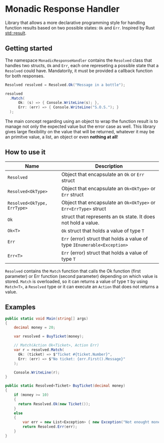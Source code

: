# Monadic Response Handler

Library that allows a more declarative programming style for handling function results based on two possible states: `Ok` and `Err`. Inspired by Rust [std::result](https://doc.rust-lang.org/std/result/).

## Getting started

The namespace `MonadicResponseHandler` contains the `Resolved` class that handles two structs, `Ok` and `Err`, each one represeting a possible state that a `Resolved` could have. Mandatorily, it must be provided a callback function for both responses.

```C#
Resolved resolved = Resolved.Ok("Message in a bottle");

resolved
  .Match(
      Ok: (s) => { Console.WriteLine(s); },
      Err: (err) => { Console.WriteLine("S.O.S."); }
  );
```

The main concept regarding using an object to wrap the function result is to manage not only the expected value but the error case as well. This library gives large flexibility on the value that will be returned, whatever it may be an primitve value, a list, an object or even **nothing at all**!

## How to use it

| Name                     | Description                                                             |
|---------------------------|-------------------------------------------------------------------------|
| `Resolved`                  | Object that encapsulate an `Ok` or `Err` struct                         |
| `Resolved<OkType>`          | Object that encapsulate an `Ok<OkType>` or `Err` struct                 |
| `Resolved<OkType, ErrType>` | Object that encapsulate an `Ok<OkType>` or `Err<ErrType>` struct        |
| `Ok`                        | struct that represents an `Ok` state. It does not hold a value.        |
| `Ok<T>`                     | `Ok` struct that holds a value of type `T`                               |
| `Err`                       | `Err` (error) struct that holds a value of type `IEnumerable<Exception>` |
| `Err<T>`                    | `Err` (error) struct that holds a value of type `T`                      |

`Resolved` contains the `Match` function that calls the Ok function (first parameter) or Err function (second parameter) depending on which value is stored. `Match` is overloaded, so it can returns a value of type `T` by using `Match<T>`, a `Resolved` type or it can execute an `Action` that does not returns a value.

## Examples

```C#
public static void Main(string[] args)
{
    decimal money = 20;

    var resolved = BuyTicket(money);

    // Match(Action Ok<Ticket>, Action Err)
    var r = resolved.Match(
      Ok: (ticket) => $"Ticket #{ticket.Number}",
      Err: (err) => $"No ticket: {err.First().Message}"
    );

    Console.WriteLine(r);
}

public static Resolved<Ticket> BuyTicket(decimal money)
{
    if (money >= 10)
    {
      return Resolved.Ok(new Ticket());
    }
    else
    {
        var err = new List<Exception> { new Exception("Not enought money") };
        return Resolved.Err(err);
    }
}
```